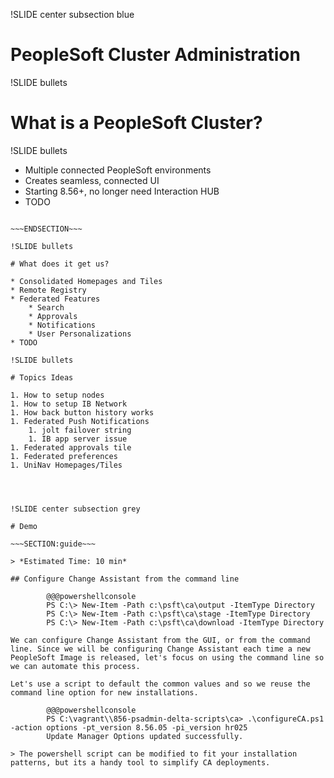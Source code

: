 !SLIDE center subsection blue

# PeopleSoft Cluster Administration

!SLIDE bullets

# What is a PeopleSoft Cluster?

!SLIDE bullets

* Multiple connected PeopleSoft environments
* Creates seamless, connected UI
* Starting 8.56+, no longer need Interaction HUB
* TODO

~~~SECTION:notes~~~

~~~ENDSECTION~~~

!SLIDE bullets

# What does it get us?

* Consolidated Homepages and Tiles
* Remote Registry
* Federated Features
    * Search
    * Approvals
    * Notifications
    * User Personalizations
* TODO

!SLIDE bullets

# Topics Ideas

1. How to setup nodes
1. How to setup IB Network
1. How back button history works
1. Federated Push Notifications
    1. jolt failover string
    1. IB app server issue
1. Federated approvals tile
1. Federated preferences
1. UniNav Homepages/Tiles




!SLIDE center subsection grey

# Demo

~~~SECTION:guide~~~

> *Estimated Time: 10 min*

## Configure Change Assistant from the command line

        @@@powershellconsole
        PS C:\> New-Item -Path c:\psft\ca\output -ItemType Directory
        PS C:\> New-Item -Path c:\psft\ca\stage -ItemType Directory
        PS C:\> New-Item -Path c:\psft\ca\download -ItemType Directory
        
We can configure Change Assistant from the GUI, or from the command line. Since we will be configuring Change Assistant each time a new PeopleSoft Image is released, let's focus on using the command line so we can automate this process.

Let's use a script to default the common values and so we reuse the command line option for new installations.

        @@@powershellconsole
        PS C:\vagrant\\856-psadmin-delta-scripts\ca> .\configureCA.ps1 -action options -pt_version 8.56.05 -pi_version hr025
        Update Manager Options updated successfully.

> The powershell script can be modified to fit your installation patterns, but its a handy tool to simplify CA deployments.

